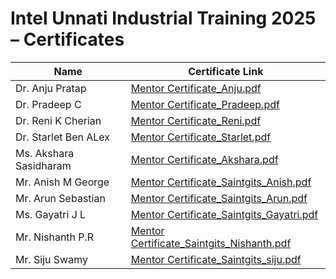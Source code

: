 # Intel Unnati Industrial Training 2025 – Certificates

| Name                       | Certificate Link |
|----------------------------|------------------|
| Dr. Anju Pratap            | [Mentor Certificate_Anju.pdf](https://github.com/sijuswamyresearch/Intel-Unnati-Industrial-Training-2025/blob/main/Mentor%20Certificate_Anju.pdf) |
| Dr. Pradeep C               | [Mentor Certificate_Pradeep.pdf](https://github.com/sijuswamyresearch/Intel-Unnati-Industrial-Training-2025/blob/main/Mentor%20Certificate_Pradeep.pdf) |
| Dr. Reni K Cherian                 | [Mentor Certificate_Reni.pdf](https://github.com/sijuswamyresearch/Intel-Unnati-Industrial-Training-2025/blob/main/Mentor%20Certificate_Reni.pdf) |
| Dr. Starlet Ben ALex                | [Mentor Certificate_Starlet.pdf](https://github.com/sijuswamyresearch/Intel-Unnati-Industrial-Training-2025/blob/main/Mentor%20Certificate_Starlet.pdf) |
| Ms. Akshara Sasidharam               | [Mentor Certificate_Akshara.pdf](https://github.com/sijuswamyresearch/Intel-Unnati-Industrial-Training-2025/blob/main/Mentor%20Certificate_Akshara.pdf) |
| Mr. Anish M George      | [Mentor Certificate_Saintgits_Anish.pdf](https://github.com/sijuswamyresearch/Intel-Unnati-Industrial-Training-2025/blob/main/Mentor%20Certificate_Saintgits_Anish.pdf) |
| Mr. Arun Sebastian       | [Mentor Certificate_Saintgits_Arun.pdf](https://github.com/sijuswamyresearch/Intel-Unnati-Industrial-Training-2025/blob/main/Mentor%20Certificate_Saintgits_Arun.pdf) |
| Ms. Gayatri J L    | [Mentor Certificate_Saintgits_Gayatri.pdf](https://github.com/sijuswamyresearch/Intel-Unnati-Industrial-Training-2025/blob/main/Mentor%20Certificate_Saintgits_Gayatri.pdf) |
| Mr. Nishanth P.R  | [Mentor Certificate_Saintgits_Nishanth.pdf](https://github.com/sijuswamyresearch/Intel-Unnati-Industrial-Training-2025/blob/main/Mentor%20Certificate_Saintgits_Nishanth.pdf) |
| Mr. Siju Swamy      | [Mentor Certificate_Saintgits_siju.pdf](https://github.com/sijuswamyresearch/Intel-Unnati-Industrial-Training-2025/blob/main/Mentor%20Certificate_Saintgits_siju.pdf) |
